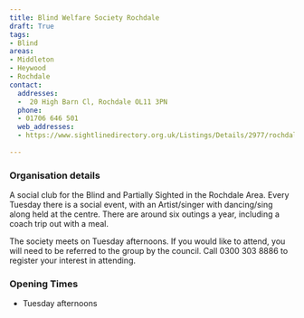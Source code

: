 ```yaml
---
title: Blind Welfare Society Rochdale
draft: True
tags:
- Blind
areas:
- Middleton
- Heywood
- Rochdale
contact:
  addresses:
  -  20 High Barn Cl, Rochdale OL11 3PN
  phone:
  - 01706 646 501
  web_addresses:
  - https://www.sightlinedirectory.org.uk/Listings/Details/2977/rochdale-and-district-blind-welfare-society
  
---
```


### Organisation details
A social club for the Blind and Partially Sighted in the Rochdale Area. Every Tuesday there is a social event, with an Artist/singer with dancing/sing along held at the centre. There are around six outings a year, including a coach trip out with a meal.

The society meets on Tuesday afternoons. If you would like to attend, you will need to be referred to the group by the council. Call 0300 303 8886 to register your interest in attending.

### Opening Times
* Tuesday afternoons

